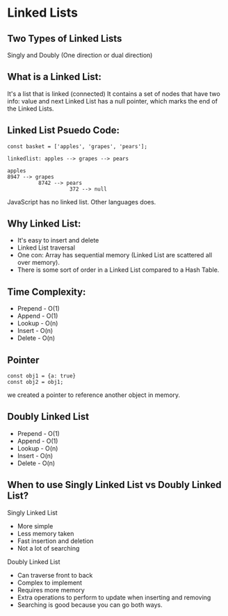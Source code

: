 # Linked Lists

## Two Types of Linked Lists

Singly and Doubly (One direction or dual direction)

## What is a Linked List:
It's a list that is linked (connected)
It contains a set of nodes that have two info: value and next
Linked List has a null pointer, which marks the end of the Linked Lists.

## Linked List Psuedo Code:

````
const basket = ['apples', 'grapes', 'pears'];

linkedlist: apples --> grapes --> pears

apples
8947 --> grapes
          8742 --> pears
                    372 --> null

````
JavaScript has no linked list. Other languages does.

## Why Linked List:

* It's easy to insert and delete
* Linked List traversal
* One con:  Array has sequential memory (Linked List are scattered all over memory).
* There is some sort of order in a Linked List compared to a Hash Table.


## Time Complexity:

* Prepend - O(1)
* Append - O(1)
* Lookup - O(n)
* Insert - O(n)
* Delete - O(n)


## Pointer

````
const obj1 = {a: true}
const obj2 = obj1;

````

we created a pointer to reference another object in memory.


## Doubly Linked List

* Prepend - O(1)
* Append - O(1)
* Lookup - O(n)
* Insert - O(n)
* Delete - O(n)

## When to use Singly Linked List vs Doubly Linked List?
Singly Linked List 

* More simple
* Less memory taken
* Fast insertion and deletion
* Not a lot of searching

Doubly Linked List

* Can traverse front to back
* Complex to implement
* Requires more memory
* Extra operations to perform to update when inserting and removing
* Searching is good because you can go both ways.
